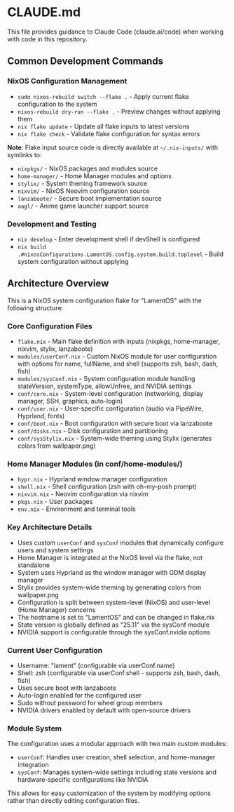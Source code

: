 # CLAUDE.md

This file provides guidance to Claude Code (claude.ai/code) when working with code in this repository.

## Common Development Commands

### NixOS Configuration Management
- `sudo nixos-rebuild switch --flake .` - Apply current flake configuration to the system
- `nixos-rebuild dry-run --flake .` - Preview changes without applying them
- `nix flake update` - Update all flake inputs to latest versions
- `nix flake check` - Validate flake configuration for syntax errors

**Note**: Flake input source code is directly available at `~/.nix-inputs/` with symlinks to:
- `nixpkgs/` - NixOS packages and modules source
- `home-manager/` - Home Manager modules and options
- `stylix/` - System theming framework source
- `nixvim/` - NixOS Neovim configuration source
- `lanzaboote/` - Secure boot implementation source
- `aagl/` - Anime game launcher support source

### Development and Testing
- `nix develop` - Enter development shell if devShell is configured
- `nix build .#nixosConfigurations.LamentOS.config.system.build.toplevel` - Build system configuration without applying

## Architecture Overview

This is a NixOS system configuration flake for "LamentOS" with the following structure:

### Core Configuration Files
- `flake.nix` - Main flake definition with inputs (nixpkgs, home-manager, nixvim, stylix, lanzaboote)
- `modules/userConf.nix` - Custom NixOS module for user configuration with options for name, fullName, and shell (supports zsh, bash, dash, fish)
- `modules/sysConf.nix` - System configuration module handling stateVersion, systemType, allowUnfree, and NVIDIA settings
- `conf/core.nix` - System-level configuration (networking, display manager, SSH, graphics, auto-login)
- `conf/user.nix` - User-specific configuration (audio via PipeWire, Hyprland, fonts)
- `conf/boot.nix` - Boot configuration with secure boot via lanzaboote
- `conf/disks.nix` - Disk configuration and partitioning
- `conf/sysStylix.nix` - System-wide theming using Stylix (generates colors from wallpaper.png)

### Home Manager Modules (in conf/home-modules/)
- `hypr.nix` - Hyprland window manager configuration
- `shell.nix` - Shell configuration (zsh with oh-my-posh prompt)
- `nixvim.nix` - Neovim configuration via nixvim
- `pkgs.nix` - User packages
- `env.nix` - Environment and terminal tools

### Key Architecture Details
- Uses custom `userConf` and `sysConf` modules that dynamically configure users and system settings
- Home Manager is integrated at the NixOS level via the flake, not standalone
- System uses Hyprland as the window manager with GDM display manager
- Stylix provides system-wide theming by generating colors from wallpaper.png
- Configuration is split between system-level (NixOS) and user-level (Home Manager) concerns
- The hostname is set to "LamentOS" and can be changed in flake.nix
- State version is globally defined as "25.11" via the sysConf module
- NVIDIA support is configurable through the sysConf.nvidia options

### Current User Configuration
- Username: "lament" (configurable via userConf.name)
- Shell: zsh (configurable via userConf.shell - supports zsh, bash, dash, fish)
- Uses secure boot with lanzaboote
- Auto-login enabled for the configured user
- Sudo without password for wheel group members
- NVIDIA drivers enabled by default with open-source drivers

### Module System
The configuration uses a modular approach with two main custom modules:
- `userConf`: Handles user creation, shell selection, and home-manager integration
- `sysConf`: Manages system-wide settings including state versions and hardware-specific configurations like NVIDIA

This allows for easy customization of the system by modifying options rather than directly editing configuration files.